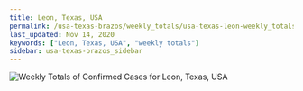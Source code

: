```yaml
---
title: Leon, Texas, USA
permalink: /usa-texas-brazos/weekly_totals/usa-texas-leon-weekly_totals.html
last_updated: Nov 14, 2020
keywords: ["Leon, Texas, USA", "weekly totals"]
sidebar: usa-texas-brazos_sidebar
---
```


![Weekly Totals of Confirmed Cases for Leon, Texas, USA](/covid_tracker/images/graphs/usa-texas-leon-weekly_totals_graph.png)
